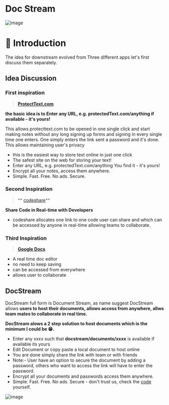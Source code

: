 # Doc Stream

![image](https://user-images.githubusercontent.com/50829119/124019279-7b67ef00-da06-11eb-80fd-3dcdf7a94bd5.png)

# 👋 Introduction
The idea for downstream evolved from Three different apps let's first discuss them separately.

## Idea Discussion 

### First inspiration

>**[ProtectText.com](protecttext.com)**

**the basic idea is to Enter any URL, e.g. protectedText.com/anything if available - it's yours!**

This allows protecttext.com to be opened in one single click and start making notes without any long signing up forms and signing in every single time one enters. One simply enters the link sent a password and it's done. This allows maintaining user's privacy

- this is the easiest way to store text online in just one click
- The safest site on the web for storing your text!
- Enter any URL, e.g. protectedText.com/anything You find it - it's yours!
- Encrypt all your notes, access them anywhere. 
- Simple. Fast. Free. No ads. Secure.


### Second Inspiration

> ** [codeshare](https://codeshare.io/)**

**Share Code in Real-time with Developers**

- codeshare allocates one link to one code user can share and which can be accessed by anyone in real-time allowing teams to collaborate.

### Third Inspiration

>**[Google Docs](https://docs.google.com/)**
- A real time doc editor
- no need to keep saving
- can be accessed from everywhere
- allows user to collaborate

## DocStream
DocStream full form is Document Stream, as name suggest DocStream allows **users to host their documents, allows access from anywhere, allws team mates to collaborate in real time.**

**DocStream alows a 2 step solution to host documents which is the minimum I could be 😁.**

- Enter any xxxx such that   **docstream/documents/xxxx** is available if available its yours 
- Edit Document or copy paste a local document to host online
- You are done simply share the link with team or with friends
- Note:- User have an option to secure the document by adding a password, others who want to access the link will have to enter the password.
- Encrypt all your documents and passwords access them anywhere. 
- Simple. Fast. Free. No ads. Secure - don't trust us, check the [code](https://github.com/kdsinghcoder/docstream) yourself.

![image](https://user-images.githubusercontent.com/50829119/124019174-570c1280-da06-11eb-874f-d6fbd72a8f1f.png)


